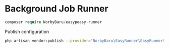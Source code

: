 # Background Job Runner


```php
composer require NorbyBaru/easypeasy-runner
```

Publish configuration
```bash
php artisan vendor:publish --provider="NorbyBaru\EasyRunner\EasyRunnerServiceProvider" --tag="easypeasy-runner-config"
```